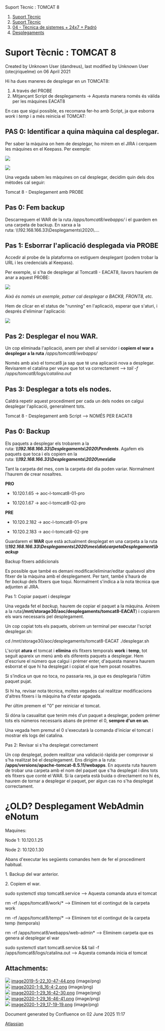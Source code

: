 Suport Tècnic : TOMCAT 8  

1.  [Suport Tècnic](index.md)
2.  [Suport Tècnic](13893782.md)
3.  [04 - Tècnica de sistemes + 24x7 + Padró](26313202.md)
4.  [Desplegaments](Desplegaments_26313538.md)

Suport Tècnic : TOMCAT 8
========================

Created by Unknown User (dandreus), last modified by Unknown User (otecjriquelme) on 06 April 2021

Hi ha dues maneres de desplegar en un TOMCAT8:

1.  A través del PROBE
2.  Mitjançant Script de desplegaments → Aquesta manera només és vàlida per les màquines EACAT8

En cas que sigui possible, es recomana fer-ho amb Script, ja que esborra _work_ i _temp_ i a més reinicia el TOMCAT:

PAS 0: Identificar a quina màquina cal desplegar.
-------------------------------------------------

Per saber la màquina on hem de desplegar, ho mirem en el JIRA i cerquem les màquines en el Keepass. Per exemple:

![](attachments/26313554/30870085.png)

![](attachments/26313554/30870086.png)

Una vegada sabem les màquines on cal desplegar, decidim quin dels dos mètodes cal seguir:

  

Tomcat 8 - Desplegament amb PROBE

Pas 0: Fem backup
-----------------

Descarreguem el WAR de la ruta _/apps/tomcat8/webapps/_ i el guardem en una carpeta de backup. En xarxa a la ruta: \\\\192.168.166.33\\Desplegaments\\2020\\....

Pas 1: Esborrar l'aplicació desplegada via PROBE
------------------------------------------------

Accedir al probe de la plataforma on estiguem desplegant (podem trobar la URL i les credencials al Keepass).

Per exemple, si s'ha de desplegar al Tomcat8 - EACAT8, llavors hauríem de anar a aquest PROBE:

![](attachments/26313554/30869441.png)

_Això és només un exemple, potser cal desplegar a BACK8, FRONT8, etc._

Hem de clicar en el status de "running" en l'aplicació, esperar que s'aturi, i després d'eliminar l'aplicació: 

![](attachments/26313554/26313992.png)

Pas 2: Desplegar el nou WAR.
----------------------------

Un cop eliminada l'aplicació, anem per shell al servidor i **copiem el war a desplegar a la ruta** _/apps/tomcat8/webapps/_

Només amb això el tomcat8 ja sap que té una aplicació nova a desplegar. Revisarem el catalina per veure que tot va correctament –> _tail -f /apps/tomcat8/logs/catalina.out_

Pas 3: Desplegar a tots els nodes.
----------------------------------

Caldrà repetir aquest procediment per cada un dels nodes on calgui desplegar l'aplicació, generalment tots.

  

Tomcat 8 - Desplegament amb Script --> NOMÉS PER EACAT8

Pas 0: Backup
-------------

Els paquets a desplegar els trobarem a la ruta: **_\\\\192.168.166.33\\Desplegaments\\2020\\Pendents_**. Agafem els paquets que toca i els copiem en la ruta: **_\\\\192.168.166.33\\Desplegaments\\2020\\mes\\dia_**

Tant la carpeta del mes, com la carpeta del dia poden variar. Normalment l'haurem de crear nosaltres.

**PRO**

*   10.120.1.65 → aoc-l-tomcat8-01-pro  
    
*   10.120.1.67 → aoc-l-tomcat8-02-pro

**PRE**

*   10.120.2.182 → aoc-l-tomcat8-01-pre  
    
*   10.120.2.183 → aoc-l-tomcat8-02-pre

Guardarem el **WAR** que està actualment desplegat en una carpeta a la ruta _**\\\\192.168.166.33\\Desplegaments\\2020\\mes\\dia\\carpetaDesplegament\\backup**_

Backup fitxers addicionals

Es possible que també es demani modificar/eliminar/editar qualsevol altre fitxer de la màquina amb el desplegament. Per tant, també s'haurà de fer _backup_ dels fitxers que toqui. Normalment s'indica a la nota tècnica que adjunten al JIRA.

  

Pas 1: Copiar paquet i desplegar

Una vegada fet el _backup,_ haurem de copiar el paquet a la màquina. Anirem a la ruta(**/mnt/storage30/aoc/desplegaments/tomcat8-EACAT**) i copiarem els wars necessaris pel desplegament.

Un cop copiat tots els paquets, obrirem un terminal per executar l'script desplegar.sh:

cd /mnt/storage30/aoc/desplegaments/tomcat8-EACAT
./desplegar.sh

L'script **atura** el tomcat i **elimina** els fitxers temporals **work** i **temp**, tot seguit apareix un menú amb els diferents paquets a desplegar. Hem d'escriure el número que calgui i prémer enter, d'aquesta manera haurem esborrat el que hi ha desplegat i copiat el que hem posat nosaltres.

Si s’indica un que no toca, no passaria res, ja que es desplegaria l'últim paquet pujat.

Si hi ha, revisar nota tècnica, moltes vegades cal realitzar modificacions d'altres fitxers i la màquina ha d'estar apagada.

Per últim premem el "0" per reiniciar el tomcat.

Si dóna la casualitat que tenim més d'un paquet a desplegar, podem prémer tots els números necessaris abans de prémer el 0, **sempre d'un en un**.

Una vegada hem premut el 0 s'executarà la comanda d'iniciar el tomcat i mostrar els logs del catalina.

  

Pas 2: Revisar si s'ha desplegat correctament

Un cop desplegat, podem realitzar una validació ràpida per comprovar si s'ha realitzat bé el desplegament. Ens dirigim a la ruta: **/apps/versions/apache-tomcat-8.5.11/webapps**. En aquesta ruta haurem de trobar una carpeta amb el nom del paquet que s'ha desplegat i dins tots els fitxers que conté el WAR. Si la carpeta està buida o directament no hi és, haurem de tornar a desplegar el paquet, per algun cas no s'ha desplegat correctament.

  

¿OLD? Desplegament WebAdmin eNotum
==================================

Maquines:

Node 1: 10.120.1.25

Node 2: 10.120.1.30

  

Abans d'executar les següents comandes hem de fer el procediment habitual.

1\. Backup del war anterior.

2\. Copiem el war.

  

sudo systemctl stop tomcat8.service --> Aquesta comanda atura el tomcat


rm -rf /apps/tomcat8/work/\* --> Eliminem tot el contingut de la carpeta work


rm -rf /apps/tomcat8/temp/\* --> Eliminem tot el contingut de la carpeta temp (temporals)


rm -rf /apps/tomcat8/webapps/web-admin\* --> Eliminem carpeta que es genera al desplegar el war


sudo systemctl start tomcat8.service && tail -f /apps/tomcat8/logs/catalina.out --> Aquesta comanda inicia el tomcat

  
  

Attachments:
------------

![](images/icons/bullet_blue.gif) [image2019-5-22\_10-47-44.png](attachments/26313554/26313992.png) (image/png)  
![](images/icons/bullet_blue.gif) [image2020-1-8\_16-4-2.png](attachments/26313554/30869441.png) (image/png)  
![](images/icons/bullet_blue.gif) [image2020-1-29\_16-42-30.png](attachments/26313554/30870085.png) (image/png)  
![](images/icons/bullet_blue.gif) [image2020-1-29\_16-46-41.png](attachments/26313554/30870086.png) (image/png)  
![](images/icons/bullet_blue.gif) [image2020-1-29\_17-19-19.png](attachments/26313554/30870090.png) (image/png)  

Document generated by Confluence on 02 June 2025 11:17

[Atlassian](http://www.atlassian.com/)